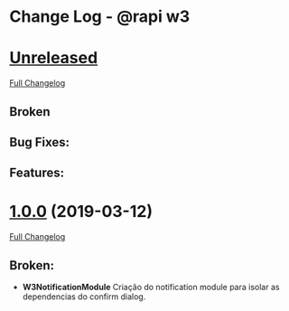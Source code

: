 Change Log - @rapi w3
=============================

# [Unreleased](https://gitlab.com/rapi-webapp/rapi-w3)

[Full Changelog](https://gitlab.com/rapi-webapp/rapi-w3)

## Broken

## Bug Fixes:

## Features:



# [1.0.0](https://gitlab.com/rapi-webapp/rapi-w3) (2019-03-12)
[Full Changelog](https://gitlab.com/rapi-webapp/rapi-w3)

## Broken:
- **W3NotificationModule** Criação do notification module para isolar as dependencias do confirm dialog.


